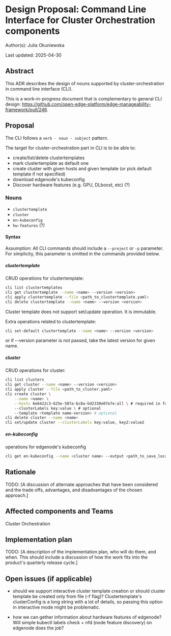 # Design Proposal: Command Line Interface for Cluster Orchestration components

Author(s): Julia Okuniewska

Last updated: 2025-04-30

## Abstract

This ADR describes the design of nouns supported by cluster-orchestration
in command line interface (CLI).

This is a work-in-progress document that is complementary to general CLI design:
https://github.com/open-edge-platform/edge-manageability-framework/pull/246.

## Proposal

The CLI follows a `verb - noun - subject` pattern.

The target for cluster-orchestration part in CLI is to be able to:
- create/list/delete clustertemplates
- mark clustertemplate as default one
- create cluster with given hosts and given template (or pick default template if not specified)
- download edgenode's kubeconfig
- Discover hardware features (e.g. GPU, DLboost, etc) (?)

### Nouns
- `clustertemplate`
- `cluster`
- `en-kubeconfig`
- `hw-features` (?)

#### Syntax
Assumption: All CLI commands should include a `--project` or `-p` parameter.
For simplicity, this parameter is omitted in the commands provided below.

##### clustertemplate
CRUD operations for clustertemplate:
```bash
cli list clustertemplates
cli get clustertemplate --name <name> --version <version>
cli apply clustertemplate --file <path_to_clustertemplate.yaml>
cli delete clustertemplate --name <name> --version <version>
```
Cluster template does not support set/update operation.
It is immutable.

Extra operations related to clustertemplate:

```bash
cli set-default clustertemplate --name <name> --version <version>
```

or if --version parameter is not passed, take the latest version for given name.

##### cluster
CRUD operations for cluster:
```bash
cli list clusters
cli get cluster --name <name> --version <version>
cli apply cluster --file <path_to_cluster.yaml>
cli create cluster \
    --name <name> \
    --hosts 6e6422c3-625e-507a-bc8a-bd2330e07e7e:all \ # required in format <uuid:role>
    --clusterLabels key:value \ # optional
    --template <template name-version> # optional
cli delete cluster --name <name>
cli set/update cluster --clusterLabels key:value, key2:value2
```

##### en-kubeconfig
operations for edgenode's kubeconfig
```bash
cli get en-kubeconfig --name <cluster name> --output <path_to_save_location>
```

## Rationale

TODO:
[A discussion of alternate approaches that have been considered and the trade
offs, advantages, and disadvantages of the chosen approach.]

## Affected components and Teams

Cluster Orchestration

## Implementation plan

TODO:
[A description of the implementation plan, who will do them, and when.
This should include a discussion of how the work fits into the product's
quarterly release cycle.]

## Open issues (if applicable)

- should we support interactive cluster template creation
    or should cluster template be created only from file (-f flag)?
    Clustertemplate's clusterConfig is a long string with a lot of details,
    so passing this option in interactive mode might be problematic.

- how we can gether information about hardware features of edgenode? 
    Will simple kubectl labels check + nfd (node feature discovery) on edgenode does the job?